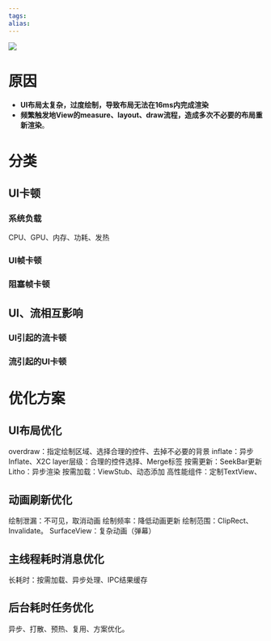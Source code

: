 ```yaml
---
tags: 
alias:
---
```


![](https://gd-hbimg.huaban.com/ed85ec89ad65e9c60159c9c8b295c463d3cbfb1157d6-j9ZmnT)
# 原因
-   **UI布局太复杂，过度绘制，导致布局无法在16ms内完成渲染**
-   **频繁触发地View的measure、layout、draw流程，造成多次不必要的布局重新渲染**。


# 分类
## UI卡顿
### 系统负载
CPU、GPU、内存、功耗、发热
### UI帧卡顿
### 阻塞帧卡顿
## UI、流相互影响
### UI引起的流卡顿
### 流引起的UI卡顿
# 优化方案

## UI布局优化
overdraw：指定绘制区域、选择合理的控件、去掉不必要的背景
inflate：异步Inflate、X2C
layer层级：合理的控件选择、Merge标签
按需更新：SeekBar更新
Litho：异步渲染
按需加载：ViewStub、动态添加
高性能组件：定制TextView、
## 动画刷新优化
绘制泄漏：不可见，取消动画
绘制频率：降低动画更新
绘制范围：ClipRect、Invalidate。
SurfaceView：复杂动画（弹幕）
## 主线程耗时消息优化
长耗时：按需加载、异步处理、IPC结果缓存

## 后台耗时任务优化

异步、打散、预热、复用、方案优化。

